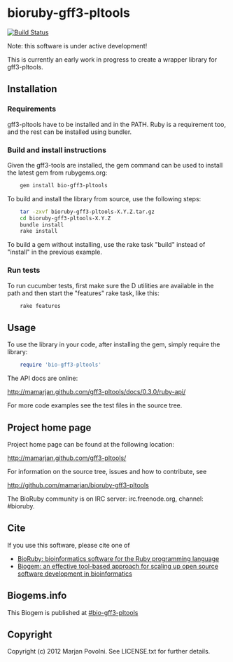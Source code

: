 # bioruby-gff3-pltools

[![Build Status](https://secure.travis-ci.org/mamarjan/bioruby-gff3-pltools.png)](http://travis-ci.org/mamarjan/bioruby-gff3-pltools)

Note: this software is under active development!

This is currently an early work in progress to create a wrapper
library for gff3-pltools.

## Installation

### Requirements

gff3-pltools have to be installed and in the PATH. Ruby is a requirement
too, and the rest can be installed using bundler.

### Build and install instructions

Given the gff3-tools are installed, the gem command can be used to
install the latest gem from rubygems.org:

```sh
    gem install bio-gff3-pltools
```

To build and install the library from source, use the following steps:

```sh
    tar -zxvf bioruby-gff3-pltools-X.Y.Z.tar.gz
    cd bioruby-gff3-pltools-X.Y.Z
    bundle install
    rake install
```

To build a gem without installing, use the rake task "build" instead
of "install" in the previous example.

### Run tests

To run cucumber tests, first make sure the  D utilities
are available in the path and then start the "features" rake task,
like this:

```sh
    rake features
```

## Usage

To use the library in your code, after installing the gem, simply
require the library:

```ruby
    require 'bio-gff3-pltools'
```

The API docs are online:

  http://mamarjan.github.com/gff3-pltools/docs/0.3.0/ruby-api/ 

For more code examples see the test files in the source tree.

## Project home page

Project home page can be found at the following location:

  http://mamarjan.github.com/gff3-pltools/

For information on the source tree, issues and
how to contribute, see

  http://github.com/mamarjan/bioruby-gff3-pltools

The BioRuby community is on IRC server: irc.freenode.org, channel: #bioruby.

## Cite

If you use this software, please cite one of
  
* [BioRuby: bioinformatics software for the Ruby programming language](http://dx.doi.org/10.1093/bioinformatics/btq475)
* [Biogem: an effective tool-based approach for scaling up open source software development in bioinformatics](http://dx.doi.org/10.1093/bioinformatics/bts080)

## Biogems.info

This Biogem is published at [#bio-gff3-pltools](http://biogems.info/index.html)

## Copyright

Copyright (c) 2012 Marjan Povolni. See LICENSE.txt for further details.

